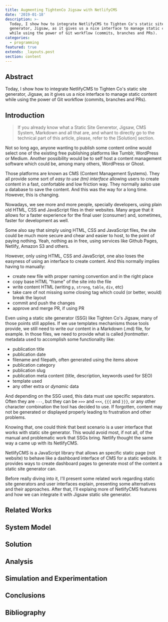 ```yaml
---
title: Augmenting TightenCo Jigsaw with NetlifyCMS
date: '2019-01-18'
description: >-
  Today, I show how to integrate NetlifyCMS to Tighten Co's static site
  generator, Jigsaw, as it gives us a nice interface to manage static content
  while using the power of Git workflow (commits, branches and PRs).
categories:
  - programming
featured: true
extends: _layouts.post
section: content
---
```

## Abstract
Today, I show how to integrate NetlifyCMS to Tighten Co's static site generator, Jigsaw, as it gives us a nice interface to manage static content while using the power of Git workflow (commits, branches and PRs).

## Introduction

> If you already know what a Static Site Generetor, Jigsaw, CMS System, Markdown and all that are, and whant to directly go to the technical part of this article, please, refer to the [Solution] section.

Not so long ago, anyone wanting to publish some content online would select one of the existing free publishing platforms like Tumblr, WordPress or Medium. Another possibility would be to self host a content management software which could be, among many others, WordPress or Ghost.

Those platforms are known as CMS (Content Management Systems). They all provide some sort of *easy to use (tm) interface* allowing users to create content in a fast, confortable and low friction way. They normally aalso use a database to save the content. And this was the way for a long time. However, this is changing.

Nowadays, we see more and more people, specially developers, using plain old HTML, CSS and JavaScript files in their websites. Many argue that it allows for a faster experience for the final user (consumer) and, sometimes, faster for development as well. 

Some also say that simply using HTML, CSS and JavaScript files, the site could be much more secure and chear and easier to host, to the point of paying nothing. Yeah, nothing as in free, using services like Github Pages, Netlify, Amazon S3 and others.

However, only using HTML, CSS and JavaScript, one also loses the easyness of using an interface to create content. And this normally implies having to manually:

- create new file with proper naming convention and in the right place
- copy base HTML "frame" of the site into the file
- write content HTML (writing `p`, `strong`, `table`, `div`, etc)
- take care of not missing some closing tag which could (or better, would) break the layout
- commit and push the changes
- approve and merge PR, if using PR

Even using a static site generator (SSG) like Tighten Co's Jigsaw, many of those points still applies. If we use templates mechanisms those tools provide, we still need to write our content in a Markdown (.md) file, for example.
In those files, we need to provide what is called *frontmatter*. metadata used to accomplish some functionality like:

- publication title
- publication date
- filename and filepath, often generated using the items above
- publication category
- publication slug
- publication meta content (title, description, keywords used for SEO)
- template used
- any other extra or *dynamic* data

And depending on the SSG used, this data must use specific separators. Often they are `---`, but they can be `>>>` and `<<<`, `{{{` and `}}}`, or any other character combination the tool has decided to use. If forgotten, content may not be generated or displayed properly leading to frustration and other problems.

Knowing that, one could think that best scenario is a user interface that works with static site generator. This would avoid most, if not all, of the manual and problematic work that SSGs bring. Netlify thought the same way a came up with its NetlifyCMS.

NetlifyCMS is a JavaScript library that allows an specific static page (not website) to behave like a dashboard interface of CMS for a static website. It provides ways to create dashboard pages to generate most of the content a static site generator can.

Before really diving into it, I'll present some related work regarding static site generators and user interfaces explain, presenting some alternatives and their approaches. After that, I'll explaing more of NetlifyCMS features and how we can integrate it with Jigsaw static site generator.

## Related Works

## System Model

## Solution

## Analysis

## Simulation and Experimentation

## Conclusions

## Bibliography

